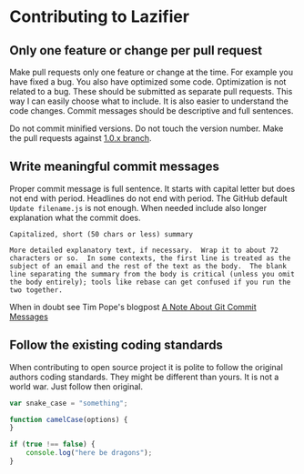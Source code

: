 # Contributing to Lazifier

## Only one feature or change per pull request

Make pull requests only one feature or change at the time. 
For example you have fixed a bug. You also have optimized 
some code. Optimization is not related to a bug. These should 
be submitted as separate pull requests. This way I can easily 
choose what to include. It is also easier to understand the 
code changes. Commit messages should be descriptive and full 
sentences.

Do not commit minified versions. Do not touch the version number. 
Make the pull requests against [1.0.x branch](https://github.com/vinaykrsharma/jQuery-Lazifier/commits/1.0.x).

## Write meaningful commit messages

Proper commit message is full sentence. It starts with capital 
letter but does not end with period. Headlines do not end with 
period. The GitHub default `Update filename.js` is not enough. 
When needed include also longer explanation what the commit does.

```
Capitalized, short (50 chars or less) summary

More detailed explanatory text, if necessary.  Wrap it to about 72
characters or so.  In some contexts, the first line is treated as the
subject of an email and the rest of the text as the body.  The blank
line separating the summary from the body is critical (unless you omit
the body entirely); tools like rebase can get confused if you run the
two together.
```

When in doubt see Tim Pope's blogpost [A Note About Git Commit Messages](http://tbaggery.com/2008/04/19/a-note-about-git-commit-messages.html)

## Follow the existing coding standards

When contributing to open source project it is polite to follow 
the original authors coding standards. They might be different 
than yours. It is not a world war. Just follow then original.

```javascript
var snake_case = "something";

function camelCase(options) {
}

if (true !== false) {
    console.log("here be dragons");
}
```
